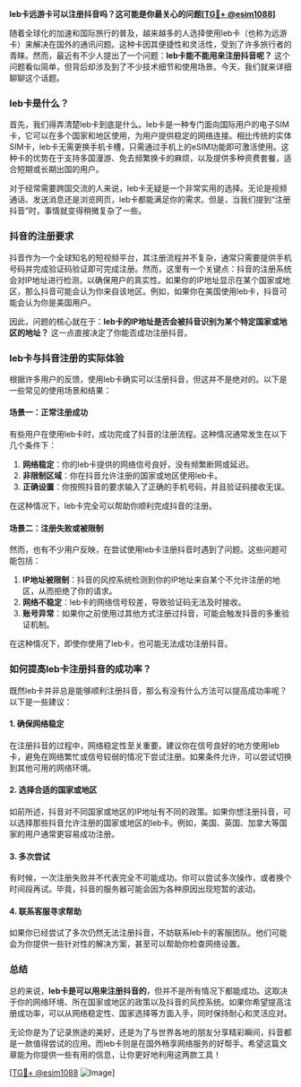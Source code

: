 **leb卡远游卡可以注册抖音吗？这可能是你最关心的问题[[TG💪+ @esim1088](https://t.me/s/esim1088)]**

随着全球化的加速和国际旅行的普及，越来越多的人选择使用leb卡（也称为远游卡）来解决在国外的通讯问题。这种卡因其便捷性和灵活性，受到了许多旅行者的青睐。然而，最近有不少人提出了一个问题：**leb卡能不能用来注册抖音呢？** 这个问题看似简单，但背后却涉及到了不少技术细节和使用场景。今天，我们就来详细聊聊这个话题。

### leb卡是什么？

首先，我们得弄清楚leb卡到底是什么。leb卡是一种专门面向国际用户的电子SIM卡，它可以在多个国家和地区使用，为用户提供稳定的网络连接。相比传统的实体SIM卡，leb卡无需更换手机卡槽，只需通过手机上的eSIM功能即可激活使用。这种卡的优势在于支持多国漫游、免去频繁换卡的麻烦，以及提供多种资费套餐，适合短期或长期出国的用户。

对于经常需要跨国交流的人来说，leb卡无疑是一个非常实用的选择。无论是视频通话、发送消息还是浏览网页，leb卡都能满足你的需求。但是，当我们提到“注册抖音”时，事情就变得稍微复杂了一些。

### 抖音的注册要求

抖音作为一个全球知名的短视频平台，其注册流程并不复杂，通常只需要提供手机号码并完成验证码验证即可完成注册。然而，这里有一个关键点：抖音的注册系统会对IP地址进行检测，以确保用户的真实性。如果你的IP地址显示在某个国家或地区，那么抖音可能会认为你来自该地区。例如，如果你在美国使用leb卡，抖音可能会认为你是美国用户。

因此，问题的核心就在于：**leb卡的IP地址是否会被抖音识别为某个特定国家或地区的地址？** 这一点直接决定了你能否成功注册抖音。

### leb卡与抖音注册的实际体验

根据许多用户的反馈，使用leb卡确实可以注册抖音，但这并不是绝对的。以下是一些常见的使用场景和结果：

#### 场景一：正常注册成功
有些用户在使用leb卡时，成功完成了抖音的注册流程。这种情况通常发生在以下几个条件下：
1. **网络稳定**：你的leb卡提供的网络信号良好，没有频繁断网或延迟。
2. **非限制区域**：你在抖音允许注册的国家或地区使用leb卡。
3. **正确设置**：你按照抖音的要求输入了正确的手机号码，并且验证码接收无误。

在这种情况下，leb卡完全可以帮助你顺利完成抖音的注册。

#### 场景二：注册失败或被限制
然而，也有不少用户反映，在尝试使用leb卡注册抖音时遇到了问题。这些问题可能包括：
1. **IP地址被限制**：抖音的风控系统检测到你的IP地址来自某个不允许注册的地区，从而拒绝了你的请求。
2. **网络不稳定**：leb卡的网络信号较差，导致验证码无法及时接收。
3. **账号异常**：如果你之前使用过其他方式注册过抖音，可能会触发抖音的多重验证机制。

在这种情况下，即使你使用了leb卡，也可能无法成功注册抖音。

### 如何提高leb卡注册抖音的成功率？

既然leb卡并非总是能够顺利注册抖音，那么有没有什么方法可以提高成功率呢？以下是一些建议：

#### 1. 确保网络稳定
在注册抖音的过程中，网络稳定性至关重要。建议你在信号良好的地方使用leb卡，避免在网络繁忙或信号较弱的情况下尝试注册。如果条件允许，可以尝试切换到其他可用的网络环境。

#### 2. 选择合适的国家或地区
如前所述，抖音对不同国家或地区的IP地址有不同的政策。如果你想注册抖音，可以选择那些抖音允许注册的国家或地区的leb卡。例如，美国、英国、加拿大等国家的用户通常更容易成功注册。

#### 3. 多次尝试
有时候，一次注册失败并不代表完全不可能成功。你可以尝试多次操作，或者换个时间段再试。毕竟，抖音的服务器可能会因为各种原因出现短暂的波动。

#### 4. 联系客服寻求帮助
如果你已经尝试了多次仍然无法注册抖音，不妨联系leb卡的客服团队。他们可能会为你提供一些针对性的解决方案，甚至可以帮助你检查网络设置。

### 总结

总的来说，**leb卡是可以用来注册抖音的**，但并不是所有情况下都能成功。这取决于你的网络环境、所在国家或地区的政策以及抖音的风控系统。如果你希望提高注册成功率，可以从网络稳定性、国家选择等方面入手，同时保持耐心和灵活应对。

无论你是为了记录旅途的美好，还是为了与世界各地的朋友分享精彩瞬间，抖音都是一款值得尝试的应用。而leb卡则是在国外畅享网络服务的好帮手。希望这篇文章能为你提供一些有用的信息，让你更好地利用这两款工具！

[[TG💪+ @esim1088](https://t.me/s/esim1088) ![Image](https://i.postimg.cc/4NQfJmqS/Snipaste-2025-05-13-00-14-12.png)]